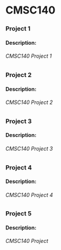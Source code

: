 # CMSC140 
### Project 1
#### Description: 
###### CMSC140 Project 1
### Project 2
#### Description: 
###### CMSC140 Project 2
### Project 3
#### Description: 
###### CMSC140 Project 3
### Project 4
#### Description: 
###### CMSC140 Project 4
### Project 5
#### Description: 
###### CMSC140 Project 
